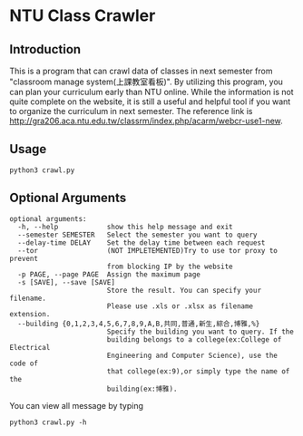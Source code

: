 # NTU Class Crawler

## Introduction

This is a program that can crawl data of classes in next semester from
"classroom manage system(上課教室看板)". By utilizing this program, you can plan
your curriculum early than NTU online. While the information is not quite
complete on the website, it is still a useful and helpful tool if you want to
organize the curriculum in next semester. The reference link is
http://gra206.aca.ntu.edu.tw/classrm/index.php/acarm/webcr-use1-new.

## Usage

```
python3 crawl.py
```
## Optional Arguments
```
optional arguments:
  -h, --help            show this help message and exit
  --semester SEMESTER   Select the semester you want to query
  --delay-time DELAY    Set the delay time between each request
  --tor                 (NOT IMPLETEMENTED)Try to use tor proxy to prevent
                        from blocking IP by the website
  -p PAGE, --page PAGE  Assign the maximum page
  -s [SAVE], --save [SAVE]
                        Store the result. You can specify your filename.
                        Please use .xls or .xlsx as filename extension.
  --building {0,1,2,3,4,5,6,7,8,9,A,B,共同,普通,新生,綜合,博雅,%}
                        Specify the building you want to query. If the
                        building belongs to a college(ex:College of Electrical
                        Engineering and Computer Science), use the code of
                        that college(ex:9),or simply type the name of the
                        building(ex:博雅).
```
You can view all message by typing
```
python3 crawl.py -h
```